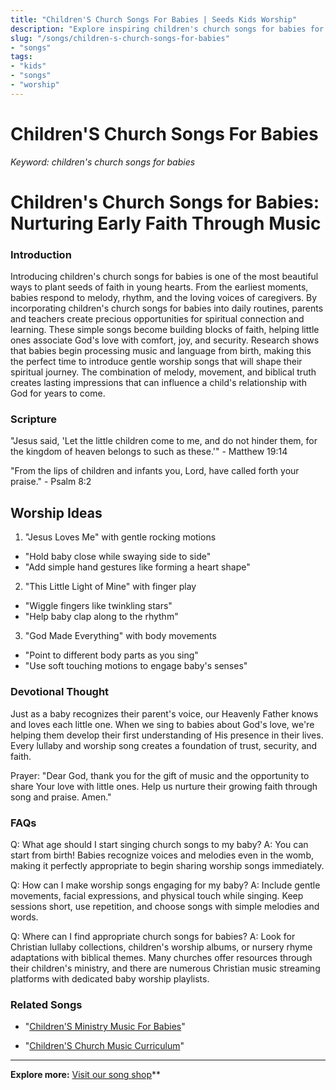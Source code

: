 ```yaml
---
title: "Children'S Church Songs For Babies | Seeds Kids Worship"
description: "Explore inspiring children's church songs for babies for children's worship and faith development. Biblical music resources for families and ministry."
slug: "/songs/children-s-church-songs-for-babies"
- "songs"
tags:
- "kids"
- "songs"
- "worship"
---
```


# Children'S Church Songs For Babies

_Keyword: children's church songs for babies_

# Children's Church Songs for Babies: Nurturing Early Faith Through Music

### Introduction
Introducing children's church songs for babies is one of the most beautiful ways to plant seeds of faith in young hearts. From the earliest moments, babies respond to melody, rhythm, and the loving voices of caregivers. By incorporating children's church songs for babies into daily routines, parents and teachers create precious opportunities for spiritual connection and learning. These simple songs become building blocks of faith, helping little ones associate God's love with comfort, joy, and security. Research shows that babies begin processing music and language from birth, making this the perfect time to introduce gentle worship songs that will shape their spiritual journey. The combination of melody, movement, and biblical truth creates lasting impressions that can influence a child's relationship with God for years to come.

### Scripture
"Jesus said, 'Let the little children come to me, and do not hinder them, for the kingdom of heaven belongs to such as these.'" - Matthew 19:14

"From the lips of children and infants you, Lord, have called forth your praise." - Psalm 8:2

## Worship Ideas
1. "Jesus Loves Me" with gentle rocking motions
- "Hold baby close while swaying side to side"
- "Add simple hand gestures like forming a heart shape"

2. "This Little Light of Mine" with finger play
- "Wiggle fingers like twinkling stars"
- "Help baby clap along to the rhythm"

3. "God Made Everything" with body movements
- "Point to different body parts as you sing"
- "Use soft touching motions to engage baby's senses"

### Devotional Thought
Just as a baby recognizes their parent's voice, our Heavenly Father knows and loves each little one. When we sing to babies about God's love, we're helping them develop their first understanding of His presence in their lives. Every lullaby and worship song creates a foundation of trust, security, and faith.

Prayer: "Dear God, thank you for the gift of music and the opportunity to share Your love with little ones. Help us nurture their growing faith through song and praise. Amen."

### FAQs
Q: What age should I start singing church songs to my baby?
A: You can start from birth! Babies recognize voices and melodies even in the womb, making it perfectly appropriate to begin sharing worship songs immediately.

Q: How can I make worship songs engaging for my baby?
A: Include gentle movements, facial expressions, and physical touch while singing. Keep sessions short, use repetition, and choose songs with simple melodies and words.

Q: Where can I find appropriate church songs for babies?
A: Look for Christian lullaby collections, children's worship albums, or nursery rhyme adaptations with biblical themes. Many churches offer resources through their children's ministry, and there are numerous Christian music streaming platforms with dedicated baby worship playlists.

### Related Songs

- "[Children'S Ministry Music For Babies](/songs/children-s-ministry-music-for-babies/)"

- "[Children'S Church Music Curriculum](/songs/children-s-church-music-curriculum/)"

---

**Explore more:** [Visit our song shop](https://seedskidsworship.com/shop)**

<!-- Schema Markup -->
<script type="application/ld+json">
{
  "@context": "https://schema.org",
  "@type": "MusicRecording",
  "name": "Children'S Church Songs For Babies",
  "byArtist": {
    "@type": "MusicGroup",
    "name": "Seeds Kids Worship"
  },
  "isFamilyFriendly": true,
  "url": "https://seedskidsworship.com/songs/children-s-church-songs-for-babies/"
}
</script>